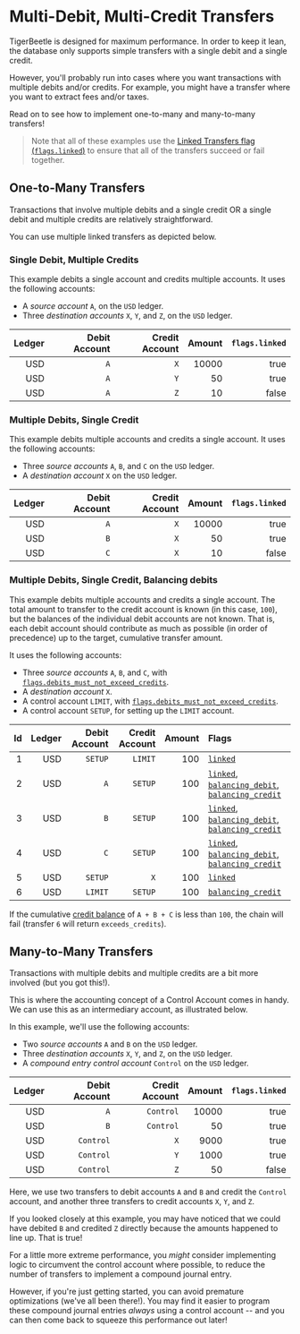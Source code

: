 # Multi-Debit, Multi-Credit Transfers

TigerBeetle is designed for maximum performance. In order to keep it lean, the database only
supports simple transfers with a single debit and a single credit.

However, you'll probably run into cases where you want transactions with multiple debits and/or
credits. For example, you might have a transfer where you want to extract fees and/or taxes.

Read on to see how to implement one-to-many and many-to-many transfers!

> Note that all of these examples use the
> [Linked Transfers flag (`flags.linked`)](../../reference/transfer.md#flagslinked) to ensure
> that all of the transfers succeed or fail together.

## One-to-Many Transfers

Transactions that involve multiple debits and a single credit OR a single debit and multiple credits
are relatively straightforward.

You can use multiple linked transfers as depicted below.

### Single Debit, Multiple Credits

This example debits a single account and credits multiple accounts. It uses the following accounts:

- A _source account_ `A`, on the `USD` ledger.
- Three _destination accounts_ `X`, `Y`, and `Z`, on the `USD` ledger.

| Ledger | Debit Account | Credit Account | Amount | `flags.linked` |
| -----: | ------------: | -------------: | -----: | -------------: |
|    USD |           `A` |            `X` |  10000 |           true |
|    USD |           `A` |            `Y` |     50 |           true |
|    USD |           `A` |            `Z` |     10 |          false |

### Multiple Debits, Single Credit

This example debits multiple accounts and credits a single account. It uses the following accounts:

- Three _source accounts_ `A`, `B`, and `C` on the `USD` ledger.
- A _destination account_ `X` on the `USD` ledger.

| Ledger | Debit Account | Credit Account | Amount | `flags.linked` |
| -----: | ------------: | -------------: | -----: | -------------: |
|    USD |           `A` |            `X` |  10000 |           true |
|    USD |           `B` |            `X` |     50 |           true |
|    USD |           `C` |            `X` |     10 |          false |

### Multiple Debits, Single Credit, Balancing debits

This example debits multiple accounts and credits a single account.
The total amount to transfer to the credit account is known (in this case, `100`), but the balances
of the individual debit accounts are not known. That is, each debit account should contribute as
much as possible (in order of precedence) up to the target, cumulative transfer amount.

It uses the following accounts:

- Three _source accounts_ `A`, `B`, and `C`, with [`flags.debits_must_not_exceed_credits`](../../reference/account.md#flagsdebits_must_not_exceed_credits).
- A _destination account_ `X`.
- A control account `LIMIT`, with [`flags.debits_must_not_exceed_credits`](../../reference/account.md#flagsdebits_must_not_exceed_credits).
- A control account `SETUP`, for setting up the `LIMIT` account.

| Id | Ledger | Debit Account | Credit Account | Amount | Flags |
| -: | -----: | ------------: | -------------: | -----: | :------------- |
|  1 |    USD |       `SETUP` |        `LIMIT` |    100 | [`linked`](../../reference/transfer.md#flagslinked) |
|  2 |    USD |           `A` |        `SETUP` |    100 | [`linked`](../../reference/transfer.md#flagslinked), [`balancing_debit`](../../reference/transfer.md#flagsbalancing_debit), [`balancing_credit`](../../reference/transfer.md#flagsbalancing_credit) |
|  3 |    USD |           `B` |        `SETUP` |    100 | [`linked`](../../reference/transfer.md#flagslinked), [`balancing_debit`](../../reference/transfer.md#flagsbalancing_debit), [`balancing_credit`](../../reference/transfer.md#flagsbalancing_credit) |
|  4 |    USD |           `C` |        `SETUP` |    100 | [`linked`](../../reference/transfer.md#flagslinked), [`balancing_debit`](../../reference/transfer.md#flagsbalancing_debit), [`balancing_credit`](../../reference/transfer.md#flagsbalancing_credit) |
|  5 |    USD |       `SETUP` |            `X` |    100 | [`linked`](../../reference/transfer.md#flagslinked) |
|  6 |    USD |       `LIMIT` |        `SETUP` |    100 | [`balancing_credit`](../../reference/transfer.md#flagsbalancing_credit) |

If the cumulative [credit balance](../data-modeling.md#credit-balances) of `A + B + C` is less than
`100`, the chain will fail (transfer `6` will return `exceeds_credits`).

## Many-to-Many Transfers

Transactions with multiple debits and multiple credits are a bit more involved (but you got this!).

This is where the accounting concept of a Control Account comes in handy. We can use this as an
intermediary account, as illustrated below.

In this example, we'll use the following accounts:

- Two _source accounts_ `A` and `B` on the `USD` ledger.
- Three _destination accounts_ `X`, `Y`, and `Z`, on the `USD` ledger.
- A _compound entry control account_ `Control` on the `USD` ledger.

| Ledger | Debit Account | Credit Account | Amount | `flags.linked` |
| -----: | ------------: | -------------: | -----: | -------------: |
|    USD |           `A` |      `Control` |  10000 |           true |
|    USD |           `B` |      `Control` |     50 |           true |
|    USD |     `Control` |            `X` |   9000 |           true |
|    USD |     `Control` |            `Y` |   1000 |           true |
|    USD |     `Control` |            `Z` |     50 |          false |

Here, we use two transfers to debit accounts `A` and `B` and credit the `Control` account, and
another three transfers to credit accounts `X`, `Y`, and `Z`.

If you looked closely at this example, you may have noticed that we could have debited `B` and
credited `Z` directly because the amounts happened to line up. That is true!

For a little more extreme performance, you _might_ consider implementing logic to circumvent the
control account where possible, to reduce the number of transfers to implement a compound journal
entry.

However, if you're just getting started, you can avoid premature optimizations (we've all been
there!). You may find it easier to program these compound journal entries _always_ using a control
account -- and you can then come back to squeeze this performance out later!
